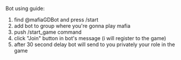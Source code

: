 Bot using guide:
1) find @mafiaGDBot and press /start
2) add bot to group where you're gonna play mafia
3) push /start_game command
4) click "Join" button in bot's message (i will register to the game)
5) after 30 second delay bot will send to you privately your role in the game
